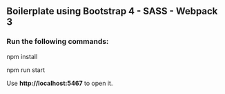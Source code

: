 ## Boilerplate using Bootstrap 4 - SASS - Webpack 3

### Run the following commands:
npm install

npm run start

Use **http://localhost:5467** to open it.
